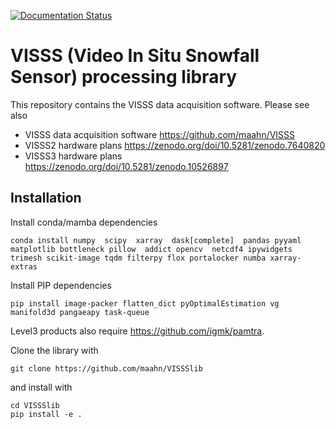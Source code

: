 [![Documentation Status](https://readthedocs.org/projects/vissslib/badge/?version=latest)](https://vissslib.readthedocs.io/en/latest/?badge=latest)


# VISSS (Video In Situ Snowfall Sensor) processing library

This repository contains the VISSS data acquisition software. Please see also
* VISSS data acquisition software https://github.com/maahn/VISSS
* VISSS2 hardware plans https://zenodo.org/doi/10.5281/zenodo.7640820
* VISSS3 hardware plans https://zenodo.org/doi/10.5281/zenodo.10526897


## Installation

Install conda/mamba dependencies

    conda install numpy  scipy  xarray  dask[complete]  pandas pyyaml matplotlib bottleneck pillow  addict opencv  netcdf4 ipywidgets trimesh scikit-image tqdm filterpy flox portalocker numba xarray-extras

Install PIP dependencies


    pip install image-packer flatten_dict pyOptimalEstimation vg manifold3d pangaeapy task-queue

Level3 products also require https://github.com/igmk/pamtra. 


Clone the library with 

    git clone https://github.com/maahn/VISSSlib

and install with

    cd VISSSlib
    pip install -e .
